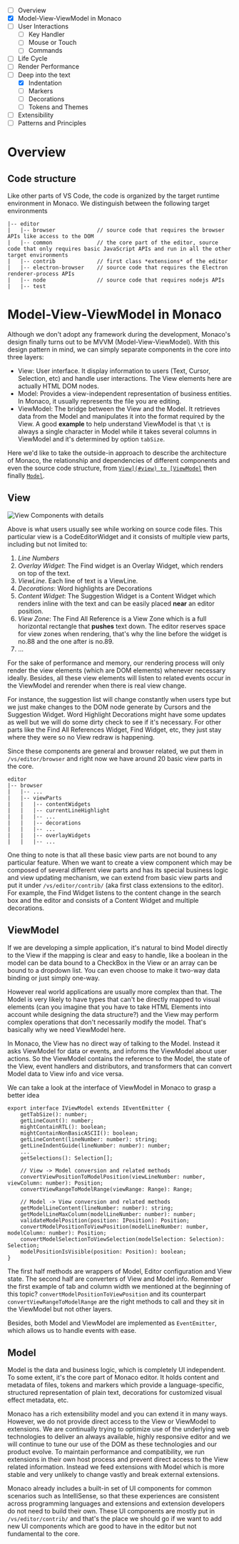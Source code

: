 -   [ ] Overview
-   [x] Model-View-ViewModel in Monaco
-   [ ] User Interactions
    -   [ ] Key Handler
    -   [ ] Mouse or Touch
    -   [ ] Commands
-   [ ] Life Cycle
-   [ ] Render Performance
-   [ ] Deep into the text
    -   [x] Indentation
    -   [ ] Markers
    -   [ ] Decorations
    -   [ ] Tokens and Themes
-   [ ] Extensibility
-   [ ] Patterns and Principles

# Overview

## Code structure

Like other parts of VS Code, the code is organized by the target runtime
environment in Monaco. We distinguish between the following target environments

```
|-- editor
|	|-- browser				// source code that requires the browser APIs like access to the DOM
|	|-- common				// the core part of the editor, source code that only requires basic JavaScript APIs and run in all the other target environments
|	|-- contrib				// first class *extensions* of the editor
|	|-- electron-browser 	// source code that requires the Electron renderer-process APIs
|	|-- node				// source code that requires nodejs APIs
|	|-- test
```

# Model-View-ViewModel in Monaco

Although we don't adopt any framework during the development, Monaco's design
finally turns out to be MVVM (Model-View-ViewModel). With this design pattern in
mind, we can simply separate components in the core into three layers:

-   View: User interface. It display information to users (Text, Cursor,
    Selection, etc) and handle user interactions. The View elements here are
    actually HTML DOM nodes.
-   Model: Provides a view-independent representation of business entities. In
    Monaco, it usually represents the file you are editing.
-   ViewModel: The bridge between the View and the Model. It retrieves data from
    the Model and manipulates it into the format required by the View. A good
    **example** to help understand ViewModel is that `\t` is always a single
    character in Model while it takes several columns in ViewModel and it's
    determined by option `tabSize`.

Here we'd like to take the outside-in approach to describe the architecture of
Monaco, the relationship and dependencies of different components and even the
source code structure, from [`View](#view) to [ViewModel`](#viewmodel) then
finally [`Model`](#model).

## View

![`View Components with details`](images/monaco/Monaco-View-Details.png)

Above is what users usually see while working on source code files. This
particular view is a CodeEditorWidget and it consists of multiple view parts,
including but not limited to:

1. _Line Numbers_
2. _Overlay Widget_: The Find widget is an Overlay Widget, which renders on top
   of the text.
3. _ViewLine_. Each line of text is a ViewLine.
4. _Decorations_: Word highlights are Decorations
5. _Content Widget_: The Suggestion Widget is a Content Widget which renders
   inline with the text and can be easily placed **near** an editor position.
6. _View Zone_: The Find All Reference is a View Zone which is a full horizontal
   rectangle that **pushes** text down. The editor reserves space for view zones
   when rendering, that's why the line before the widget is no.88 and the one
   after is no.89.
7. ...

For the sake of performance and memory, our rendering process will only render
the view elements (which are DOM elements) whenever necessary ideally. Besides,
all these view elements will listen to related events occur in the ViewModel and
rerender when there is real view change.

For instance, the suggestion list will change constantly when users type but we
just make changes to the DOM node generate by Cursors and the Suggestion Widget.
Word Highlight Decorations might have some updates as well but we will do some
dirty check to see if it's necessary. For other parts like the Find All
References Widget, Find Widget, etc, they just stay where they were so no View
redraw is happening.

Since these components are general and browser related, we put them in
`/vs/editor/browser` and right now we have around 20 basic view parts in the
core.

```
editor
|-- browser
|   |-- ...
|   |-- viewParts
|   |   |-- contentWidgets
|   |   |-- currentLineHighlight
|   |   |-- ...
|   |   |-- decorations
|   |   |-- ...
|   |   |-- overlayWidgets
|   |   |-- ...
```

One thing to note is that all these basic view parts are not bound to any
particular feature. When we want to create a view component which may be
composed of several different view parts and has its special business logic and
view updating mechanism, we can extend from basic view parts and put it under
`/vs/editor/contrib/` (aka first class extensions to the editor). For example,
the Find Widget listens to the content change in the search box and the editor
and consists of a Content Widget and multiple decorations.

## ViewModel

If we are developing a simple application, it's natural to bind Model directly
to the View if the mapping is clear and easy to handle, like a boolean in the
model can be data bound to a CheckBox in the View or an array can be bound to a
dropdown list. You can even choose to make it two-way data binding or just
simply one-way.

However real world applications are usually more complex than that. The Model is
very likely to have types that can't be directly mapped to visual elements (can
you imagine that you have to take HTML Elements into account while designing the
data structure?) and the View may perform complex operations that don't
necessarily modify the model. That's basically why we need ViewModel here.

In Monaco, the View has no direct way of talking to the Model. Instead it asks
ViewModel for data or events, and informs the ViewModel about user actions. So
the ViewModel contains the reference to the Model, the state of the View, event
handlers and distributors, and transformers that can convert Model data to View
info and vice versa.

We can take a look at the interface of ViewModel in Monaco to grasp a better
idea

```
export interface IViewModel extends IEventEmitter {
	getTabSize(): number;
	getLineCount(): number;
	mightContainRTL(): boolean;
	mightContainNonBasicASCII(): boolean;
	getLineContent(lineNumber: number): string;
	getLineIndentGuide(lineNumber: number): number;
	...
	getSelections(): Selection[];

	// View -> Model conversion and related methods
	convertViewPositionToModelPosition(viewLineNumber: number, viewColumn: number): Position;
	convertViewRangeToModelRange(viewRange: Range): Range;

	// Model -> View conversion and related methods
	getModelLineContent(lineNumber: number): string;
	getModelLineMaxColumn(modelLineNumber: number): number;
	validateModelPosition(position: IPosition): Position;
	convertModelPositionToViewPosition(modelLineNumber: number, modelColumn: number): Position;
	convertModelSelectionToViewSelection(modelSelection: Selection): Selection;
	modelPositionIsVisible(position: Position): boolean;
}
```

The first half methods are wrappers of Model, Editor configuration and View
state. The second half are converters of View and Model info. Remember the first
example of tab and column width we mentioned at the beginning of this topic?
`convertModelPositionToViewPosition` and its counterpart
`convertViewRangeToModelRange` are the right methods to call and they sit in the
ViewModel but not other layers.

Besides, both Model and ViewModel are implemented as `EventEmitter`, which
allows us to handle events with ease.

## Model

Model is the data and business logic, which is completely UI independent. To
some extent, it's the core part of Monaco editor. It holds content and metadata
of files, tokens and markers which provide a language-specific, structured
representation of plain text, decorations for customized visual effect metadata,
etc.

Monaco has a rich extensibility model and you can extend it in many ways.
However, we do not provide direct access to the View or ViewModel to extensions.
We are continually trying to optimize use of the underlying web technologies to
deliver an always available, highly responsive editor and we will continue to
tune our use of the DOM as these technologies and our product evolve. To
maintain performance and compatibility, we run extensions in their own host
process and prevent direct access to the View related information. Instead we
feed extensions with Model which is more stable and very unlikely to change
vastly and break external extensions.

Monaco already includes a built-in set of UI components for common scenarios
such as IntelliSense, so that these experiences are consistent across
programming languages and extensions and extension developers do not need to
build their own. These UI components are mostly put in `/vs/editor/contrib/` and
that's the place we should go if we want to add new UI components which are good
to have in the editor but not fundamental to the core.
